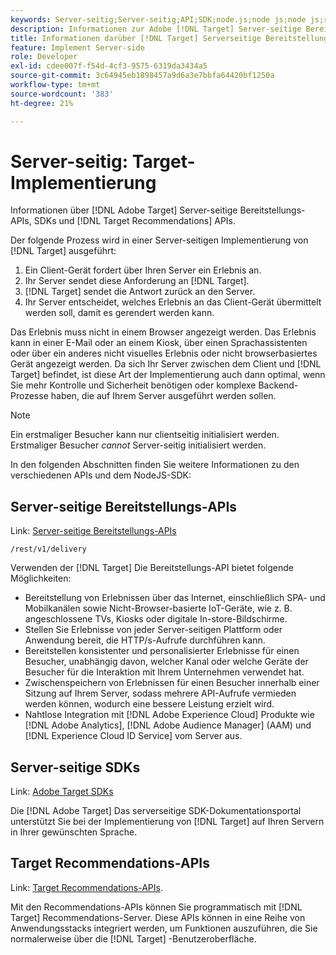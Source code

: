 ```yaml
---
keywords: Server-seitig;Server-seitig;API;SDK;node.js;node js;node js;recommendations api;api:apis
description: Informationen zur Adobe [!DNL Target] Server-seitige Bereitstellungs-APIs, SDKs und [!DNL Target] Recommendations-APIs.
title: Informationen darüber [!DNL Target] Serverseitige Bereitstellungs-APIs und SDKs?
feature: Implement Server-side
role: Developer
exl-id: cdee007f-f54d-4cf3-9575-6319da3434a5
source-git-commit: 3c64945eb1898457a9d6a3e7bbfa64420bf1250a
workflow-type: tm+mt
source-wordcount: '383'
ht-degree: 21%

---
```


# Server-seitig: Target-Implementierung

Informationen über [!DNL Adobe Target] Server-seitige Bereitstellungs-APIs, SDKs und [!DNL Target Recommendations] APIs.

Der folgende Prozess wird in einer Server-seitigen Implementierung von [!DNL Target] ausgeführt:

1. Ein Client-Gerät fordert über Ihren Server ein Erlebnis an.
1. Ihr Server sendet diese Anforderung an [!DNL Target].
1. [!DNL Target] sendet die Antwort zurück an den Server.
1. Ihr Server entscheidet, welches Erlebnis an das Client-Gerät übermittelt werden soll, damit es gerendert werden kann.

Das Erlebnis muss nicht in einem Browser angezeigt werden. Das Erlebnis kann in einer E-Mail oder an einem Kiosk, über einen Sprachassistenten oder über ein anderes nicht visuelles Erlebnis oder nicht browserbasiertes Gerät angezeigt werden. Da sich Ihr Server zwischen dem Client und [!DNL Target] befindet, ist diese Art der Implementierung auch dann optimal, wenn Sie mehr Kontrolle und Sicherheit benötigen oder komplexe Backend-Prozesse haben, die auf Ihrem Server ausgeführt werden sollen.

>[!NOTE]
>
>Ein erstmaliger Besucher kann nur clientseitig initialisiert werden. Erstmaliger Besucher *cannot* Server-seitig initialisiert werden.

In den folgenden Abschnitten finden Sie weitere Informationen zu den verschiedenen APIs und dem NodeJS-SDK:

## Server-seitige Bereitstellungs-APIs

Link: [Server-seitige Bereitstellungs-APIs](https://developers.adobetarget.com/api/delivery-api/)

`/rest/v1/delivery`

Verwenden der [!DNL Target] Die Bereitstellungs-API bietet folgende Möglichkeiten:

* Bereitstellung von Erlebnissen über das Internet, einschließlich SPA- und Mobilkanälen sowie Nicht-Browser-basierte IoT-Geräte, wie z. B. angeschlossene TVs, Kiosks oder digitale In-store-Bildschirme.
* Stellen Sie Erlebnisse von jeder Server-seitigen Plattform oder Anwendung bereit, die HTTP/s-Aufrufe durchführen kann.
* Bereitstellen konsistenter und personalisierter Erlebnisse für einen Besucher, unabhängig davon, welcher Kanal oder welche Geräte der Besucher für die Interaktion mit Ihrem Unternehmen verwendet hat.
* Zwischenspeichern von Erlebnissen für einen Besucher innerhalb einer Sitzung auf Ihrem Server, sodass mehrere API-Aufrufe vermieden werden können, wodurch eine bessere Leistung erzielt wird.
* Nahtlose Integration mit [!DNL Adobe Experience Cloud] Produkte wie [!DNL Adobe Analytics], [!DNL Adobe Audience Manager] (AAM) und [!DNL Experience Cloud ID Service] vom Server aus.

## Server-seitige SDKs

Link: [Adobe Target SDKs](https://developer.adobe.com/target/)

Die [!DNL Adobe Target] Das serverseitige SDK-Dokumentationsportal unterstützt Sie bei der Implementierung von [!DNL Target] auf Ihren Servern in Ihrer gewünschten Sprache.

## Target Recommendations-APIs

Link: [Target Recommendations-APIs](https://developer.adobe.com/target/).

Mit den Recommendations-APIs können Sie programmatisch mit [!DNL Target] Recommendations-Server. Diese APIs können in eine Reihe von Anwendungsstacks integriert werden, um Funktionen auszuführen, die Sie normalerweise über die [!DNL Target] -Benutzeroberfläche.
